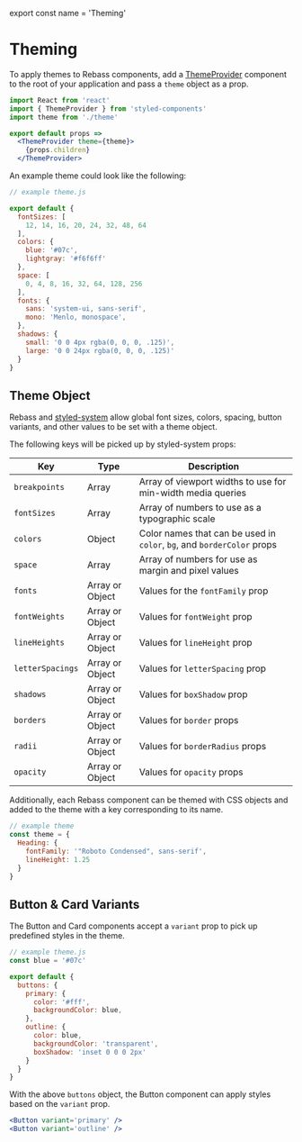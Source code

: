
export const name = 'Theming'

# Theming

To apply themes to Rebass components, add a [ThemeProvider][] component to the root of your application and pass a `theme` object as a prop.

```jsx
import React from 'react'
import { ThemeProvider } from 'styled-components'
import theme from './theme'

export default props =>
  <ThemeProvider theme={theme}>
    {props.children}
  </ThemeProvider>
```

An example theme could look like the following:

```js
// example theme.js

export default {
  fontSizes: [
    12, 14, 16, 20, 24, 32, 48, 64
  ],
  colors: {
    blue: '#07c',
    lightgray: '#f6f6ff'
  },
  space: [
    0, 4, 8, 16, 32, 64, 128, 256
  ],
  fonts: {
    sans: 'system-ui, sans-serif',
    mono: 'Menlo, monospace',
  },
  shadows: {
    small: '0 0 4px rgba(0, 0, 0, .125)',
    large: '0 0 24px rgba(0, 0, 0, .125)'
  }
}
```

## Theme Object

Rebass and [styled-system][] allow global font sizes, colors, spacing, button variants, and other values to be set with a theme object.

The following keys will be picked up by styled-system props:

Key | Type | Description
---|---|---
`breakpoints` | Array | Array of viewport widths to use for min-width media queries
`fontSizes` | Array | Array of numbers to use as a typographic scale
`colors` | Object | Color names that can be used in `color`, `bg`, and `borderColor` props
`space` | Array | Array of numbers for use as margin and pixel values
`fonts` | Array or Object | Values for the `fontFamily` prop
`fontWeights` | Array or Object | Values for `fontWeight` prop
`lineHeights` | Array or Object | Values for `lineHeight` prop
`letterSpacings` | Array or Object | Values for `letterSpacing` prop
`shadows` | Array or Object | Values for `boxShadow` prop
`borders` | Array or Object | Values for `border` props
`radii` | Array or Object | Values for `borderRadius` props
`opacity` | Array or Object | Values for `opacity` props

Additionally, each Rebass component can be themed with
CSS objects and added to the theme with a key corresponding to its name.

```js
// example theme
const theme = {
  Heading: {
    fontFamily: '"Roboto Condensed", sans-serif',
    lineHeight: 1.25
  }
}
```

## Button & Card Variants

The Button and Card components accept a `variant` prop to pick up predefined styles in the theme.

```js
// example theme.js
const blue = '#07c'

export default {
  buttons: {
    primary: {
      color: '#fff',
      backgroundColor: blue,
    },
    outline: {
      color: blue,
      backgroundColor: 'transparent',
      boxShadow: 'inset 0 0 0 2px'
    }
  }
}
```

With the above `buttons` object, the Button component can apply styles based on the `variant` prop.

```jsx
<Button variant='primary' />
<Button variant='outline' />
```


[ThemeProvider]: https://www.styled-components.com/docs/advanced#theming
[styled-system]: https://github.com/jxnblk/styled-system
